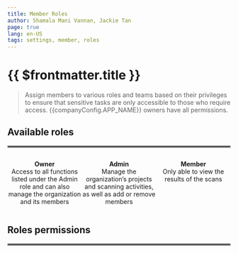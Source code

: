 ```yaml
---
title: Member Roles
author: Shamala Mani Vannan, Jackie Tan
page: true
lang: en-US
tags: settings, member, roles
---
```


<script setup>
import { companyConfig } from '../../../../config/companyConfig.js'
</script>

<ClientOnly>

# {{ $frontmatter.title }}

> Assign members to various roles and teams based on their privileges to ensure that sensitive tasks are only accessible to those who require access. {{companyConfig.APP_NAME}} owners have all permissions.

## Available roles

<hr style="border:2px solid gray" />

<div style="display: flex;">

<div style="flex: 1; text-align: center;">

<span>

**Owner**<br>
Access to all functions listed under the Admin role and can also manage the organization and its members<br>

</span>

</div>

<div style="flex: 1; text-align: center;">

<span>

**Admin**<br>
Manage the organization’s projects and scanning activities, as well as add or remove members<br>

</span>

</div>

<div style="flex: 1; text-align: center;">

<span>

**Member**<br>
Only able to view the results of the scans

</span>

</div>

</div>

## Roles permissions

<hr style="border:2px solid gray" />

</ClientOnly>
